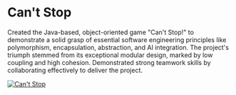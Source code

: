 # Can't Stop
Created the Java-based, object-oriented game "Can't Stop!" to demonstrate a
solid grasp of essential software engineering principles like polymorphism,
encapsulation, abstraction, and AI integration. The project's triumph stemmed from
its exceptional modular design, marked by low coupling and high cohesion.
Demonstrated strong teamwork skills by collaborating effectively to deliver the
project.

[![Can't Stop](https://img.youtube.com/vi/eh81oTAk3Nc&ab_channel=BasimAli/maxresdefault.jpg)](https://www.youtube.com/watch?v=eh81oTAk3Nc&ab)
